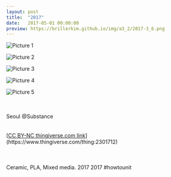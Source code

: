 ```yaml
---
layout: post
title:  "2017"
date:   2017-05-01 00:00:00
preview: https://brillerkim.github.io/img/a3_2/2017-3_6.png
---
```


![Picture 1](https://brillerkim.github.io/img/a3_2/2017-3_2.png)

![Picture 2](https://brillerkim.github.io/img/a3_2/2017-3_4.png)

![Picture 3](https://brillerkim.github.io/img/a3_2/2017-3_6.png)

![Picture 4](https://brillerkim.github.io/img/a3_2/2017-3_7.png)

![Picture 5](https://brillerkim.github.io/img/a3_2/2017-3_8.png)


<br>
<br>
Seoul @Substance<br>
<br>
<br>
[<U>CC BY-NC thingiverse.com link</U>](https://www.thingiverse.com/thing:2301712)
<br>
<br>
<br>
<br>
Ceramic, PLA, Mixed media. 2017
2017 #howtounit
<br>
<br>
<br>
